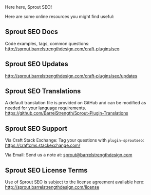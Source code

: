Here here, Sprout SEO!

Here are some online resources you might find useful:


Sprout SEO Docs
------------------------------------------------------------
Code examples, tags, common questions:
http://sprout.barrelstrengthdesign.com/craft-plugins/seo


Sprout SEO Updates
------------------------------------------------------------
http://sprout.barrelstrengthdesign.com/craft-plugins/seo/updates


Sprout SEO Translations
------------------------------------------------------------
A default translation file is provided on GitHub and can be modified
as needed for your language requirements.
https://github.com/BarrelStrength/Sprout-Plugin-Translations


Sprout SEO Support
------------------------------------------------------------

Via Craft Stack Exchange: Tag your questions with `plugin-sproutseo`:
https://craftcms.stackexchange.com/

Via Email:
Send us a note at: sprout@barrelstrengthdesign.com


Sprout SEO License Terms
------------------------------------------------------------
Use of Sprout SEO is subject to the license agreement available here:
http://sprout.barrelstrengthdesign.com/license

